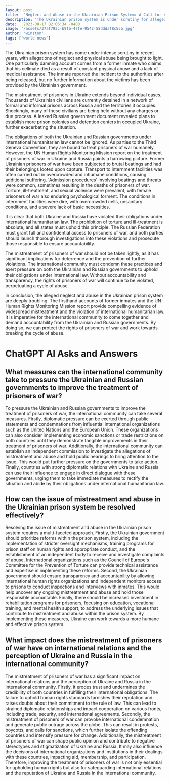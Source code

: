 ```yaml
---
layout: post
title:  "Neglect and Abuse in the Ukrainian Prison System: A Call for Accountability"
description: "The Ukrainian prison system is under scrutiny for alleged neglect and abuse. Former inmates and a UN report provide evidence of mistreatment and the violation of international humanitarian law. It is imperative for both the Ukrainian and Russian governments to be held accountable and ensure the protection of prisoners' rights."
date:   2023-08-17 02:06:34 -0400
image: '/assets/37af793c-b9fb-47fe-9542-58dddaf8c55b.jpg'
author: 'winston'
tags: ["world news"]
---
```


The Ukrainian prison system has come under intense scrutiny in recent years, with allegations of neglect and physical abuse being brought to light. One particularly damning account comes from a former inmate who claims that his cellmate died as a result of constant physical abuse and a lack of medical assistance. The inmate reported the incident to the authorities after being released, but no further information about the victims has been provided by the Ukrainian government.

The mistreatment of prisoners in Ukraine extends beyond individual cases. Thousands of Ukrainian civilians are currently detained in a network of formal and informal prisons across Russia and the territories it occupies. Shockingly, many of these civilians are being held without any charges or due process. A leaked Russian government document revealed plans to establish more prison colonies and detention centers in occupied Ukraine, further exacerbating the situation.

The obligations of both the Ukrainian and Russian governments under international humanitarian law cannot be ignored. As parties to the Third Geneva Convention, they are bound to treat prisoners of war humanely. However, the UN Human Rights Monitoring Mission report on the treatment of prisoners of war in Ukraine and Russia paints a harrowing picture. Former Ukrainian prisoners of war have been subjected to brutal beatings and had their belongings looted upon capture. Transport to internment facilities was often carried out in overcrowded and inhumane conditions, causing additional suffering. 'Admission procedures' involving beatings and threats were common, sometimes resulting in the deaths of prisoners of war. Torture, ill-treatment, and sexual violence were prevalent, with female prisoners of war also enduring psychological torment. The conditions in internment facilities were dire, with overcrowded cells, unsanitary conditions, and a severe lack of basic necessities.

It is clear that both Ukraine and Russia have violated their obligations under international humanitarian law. The prohibition of torture and ill-treatment is absolute, and all states must uphold this principle. The Russian Federation must grant full and confidential access to prisoners of war, and both parties should launch thorough investigations into these violations and prosecute those responsible to ensure accountability.

The mistreatment of prisoners of war should not be taken lightly, as it has significant implications for deterrence and the prevention of further violations. The international community must condemn these practices and exert pressure on both the Ukrainian and Russian governments to uphold their obligations under international law. Without accountability and transparency, the rights of prisoners of war will continue to be violated, perpetuating a cycle of abuse.

In conclusion, the alleged neglect and abuse in the Ukrainian prison system are deeply troubling. The firsthand accounts of former inmates and the UN Human Rights Monitoring Mission report provide compelling evidence of widespread mistreatment and the violation of international humanitarian law. It is imperative for the international community to come together and demand accountability from the Ukrainian and Russian governments. By doing so, we can protect the rights of prisoners of war and work towards breaking the cycle of abuse.


# ChatGPT AI Asks and Answers
## What measures can the international community take to pressure the Ukrainian and Russian governments to improve the treatment of prisoners of war?
To pressure the Ukrainian and Russian governments to improve the treatment of prisoners of war, the international community can take several measures. Firstly, diplomatic pressure can be exerted through public statements and condemnations from influential international organizations such as the United Nations and the European Union. These organizations can also consider implementing economic sanctions or trade restrictions on both countries until they demonstrate tangible improvements in their treatment of prisoners of war. Additionally, the international community can establish an independent commission to investigate the allegations of mistreatment and abuse and hold public hearings to bring attention to the issue. This would put further pressure on the governments to take action. Finally, countries with strong diplomatic relations with Ukraine and Russia can use their influence to engage in direct dialogue with these governments, urging them to take immediate measures to rectify the situation and abide by their obligations under international humanitarian law.

## How can the issue of mistreatment and abuse in the Ukrainian prison system be resolved effectively?
Resolving the issue of mistreatment and abuse in the Ukrainian prison system requires a multi-faceted approach. Firstly, the Ukrainian government should prioritize reforms within the prison system, including the implementation of stricter oversight mechanisms, training programs for prison staff on human rights and appropriate conduct, and the establishment of an independent body to receive and investigate complaints of abuse. International organizations such as the Council of Europe's Committee for the Prevention of Torture can provide technical assistance and expertise in implementing these reforms. Second, the Ukrainian government should ensure transparency and accountability by allowing international human rights organizations and independent monitors access to prisons to conduct inspections and interviews with inmates. This would help uncover any ongoing mistreatment and abuse and hold those responsible accountable. Finally, there should be increased investment in rehabilitation programs for prisoners, focusing on education, vocational training, and mental health support, to address the underlying issues that contribute to mistreatment and abuse within the prison system. By implementing these measures, Ukraine can work towards a more humane and effective prison system.

## What impact does the mistreatment of prisoners of war have on international relations and the perception of Ukraine and Russia in the international community?
The mistreatment of prisoners of war has a significant impact on international relations and the perception of Ukraine and Russia in the international community. Firstly, it erodes trust and undermines the credibility of both countries in fulfilling their international obligations. The failure to uphold human rights standards tarnishes their reputation and raises doubts about their commitment to the rule of law. This can lead to strained diplomatic relationships and impact cooperation on various fronts, including trade, security, and international agreements. Secondly, the mistreatment of prisoners of war can provoke international condemnation and generate public outrage across the globe. This can result in protests, boycotts, and calls for sanctions, which further isolate the offending countries and intensify pressure for change. Additionally, the mistreatment of prisoners of war can shape public opinion and contribute to negative stereotypes and stigmatization of Ukraine and Russia. It may also influence the decisions of international organizations and institutions in their dealings with these countries, impacting aid, membership, and participation. Therefore, improving the treatment of prisoners of war is not only essential for upholding human rights but also for safeguarding international relations and the reputation of Ukraine and Russia in the international community.


